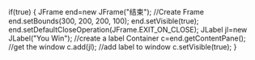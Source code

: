  if(true) {
				 JFrame end=new JFrame("结束"); //Create Frame
				 end.setBounds(300, 200, 200, 100);
				 end.setVisible(true);
				 end.setDefaultCloseOperation(JFrame.EXIT_ON_CLOSE);
				 JLabel jl=new JLabel("You Win");  //create a label
				  Container c=end.getContentPane(); //get the window
				  c.add(jl); //add label to window
				  c.setVisible(true);
			 }
